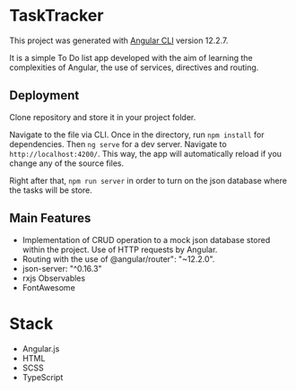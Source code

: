 # TaskTracker

This project was generated with [Angular CLI](https://github.com/angular/angular-cli) version 12.2.7.

It is a simple To Do list app developed with the aim of learning the complexities of Angular, the use of services, directives and routing.

## Deployment 

Clone repository and store it in your project folder.

Navigate to the file via CLI. Once in the directory, run `npm install` for dependencies. Then `ng serve` for a dev server. Navigate to `http://localhost:4200/`. This way, the app will automatically reload if you change any of the source files. 

Right after that, `npm run server` in order to turn on the json database where the tasks will be store. 

## Main Features
 - Implementation of CRUD operation to a mock json database stored within the project. Use of HTTP requests by Angular.
 - Routing with the use of @angular/router": "~12.2.0".
 - json-server: "^0.16.3"
 - rxjs Observables
 - FontAwesome

# Stack

- Angular.js 
- HTML
- SCSS
- TypeScript



